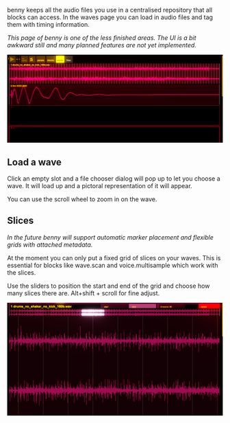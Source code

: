 benny keeps all the audio files you use in a centralised repository that all blocks can access. In the waves page you can load in audio files and tag them with timing information.

*This page of benny is one of the less finished areas. The UI is a bit awkward still and many planned features are not yet implemented.*

![waves page picture](assets/screenshots/waves_page_1.png)

## Load a wave

Click an empty slot and a file chooser dialog will pop up to let you choose a wave. It will load up and a pictoral representation of it will appear.

You can use the scroll wheel to zoom in on the wave.

## Slices

*In the future benny will support automatic marker placement and flexible grids with attached metadata.*

At the moment you can only put a fixed grid of slices on your waves. This is essential for blocks like wave.scan and voice.multisample which work with the slices. 

Use the sliders to position the start and end of the grid and choose how many slices there are. Alt+shift + scroll for fine adjust.

![waves slices picture](assets/screenshots/waves_zoomed.png)